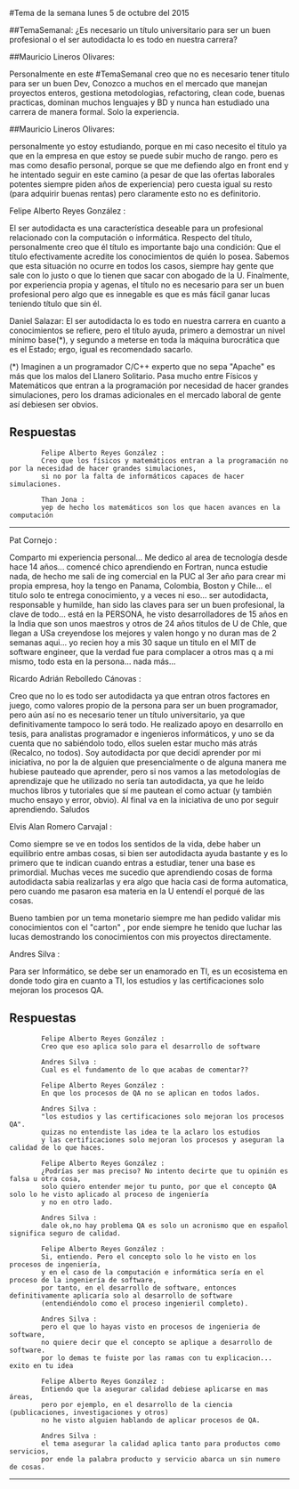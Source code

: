 #Tema de la semana lunes 5 de octubre del 2015

##TemaSemanal: ¿Es necesario un título universitario para ser un buen profesional o el ser autodidacta lo es todo en nuestra carrera?

##Mauricio Lineros Olivares:

Personalmente en este #TemaSemanal creo que no es necesario tener titulo para ser un buen Dev,
Conozco a muchos en el mercado que manejan proyectos enteros, gestiona metodologias, refactoring,
clean code, buenas practicas, dominan muchos lenguajes y BD y nunca han estudiado una carrera de manera formal.
Solo la experiencia.

##Mauricio Lineros Olivares:

personalmente yo estoy estudiando, porque en mi caso necesito el titulo ya que en la empresa en que estoy
se puede subir mucho de rango. pero es mas como desafio personal, porque se que me defiendo algo en front end
y he intentado seguir en este camino (a pesar de que las ofertas laborales potentes siempre piden años de experiencia)
pero cuesta igual su resto (para adquirir buenas rentas) pero claramente esto no es definitorio.

Felipe Alberto Reyes González :

El ser autodidacta es una característica deseable para un profesional relacionado con la computación o informática.
Respecto del título, personalmente creo que él título es importante bajo una condición: Que el título efectivamente
acredite los conocimientos de quién lo posea. Sabemos que esta situación no ocurre en todos los casos, siempre hay gente
que sale con lo justo o que lo tienen que sacar con abogado de la U. Finalmente, por experiencia propia y agenas,
el título no es necesario para ser un buen profesional pero algo que es innegable es que es más fácil ganar lucas teniendo
título que sin él.

Daniel Salazar:
El ser autodidacta lo es todo en nuestra carrera en cuanto a conocimientos se refiere,
pero el título ayuda, primero a demostrar un nivel mínimo base(*), y segundo a meterse en toda la máquina burocrática
que es el Estado; ergo, igual es recomendado sacarlo.

(*) Imaginen a un programador C/C++ experto que no sepa "Apache" es más que los malos del Llanero Solitario.
Pasa mucho entre Físicos y Matemáticos que entran a la programación por necesidad de hacer grandes simulaciones,
pero los dramas adicionales en el mercado laboral de gente así debiesen ser obvios.

Respuestas
 -----------------------------------------------------------------------------------------------------------------------
            Felipe Alberto Reyes González :
            Creo que los físicos y matemáticos entran a la programación no por la necesidad de hacer grandes simulaciones,
            si no por la falta de informáticos capaces de hacer simulaciones.

            Than Jona :
            yep de hecho los matemáticos son los que hacen avances en la computación

 -----------------------------------------------------------------------------------------------------------------------


Pat Cornejo :

Comparto mi experiencia personal... Me dedico al area de tecnología desde hace 14 años... comencé chico aprendiendo
en Fortran, nunca estudie nada, de hecho me sali de ing comercial en la PUC al 3er año para crear mi propia empresa,
hoy la tengo en Panama, Colombia, Boston y Chile... el titulo solo te entrega conocimiento, y a veces ni eso...
ser autodidacta, responsable y humilde, han sido las claves para ser un buen profesional, la clave de todo...
está en la PERSONA, he visto desarrolladores de 15 años en la India que son unos maestros y otros de 24 años
titulos de U de Chle, que llegan a USa creyendose los mejores y valen hongo y no duran mas de 2 semanas aqui...
yo recien hoy a mis 30 saque un titulo en el MIT de software engineer, que la verdad fue para complacer a otros
mas q a mi mismo, todo esta en la persona... nada más...



Ricardo Adrián Rebolledo Cánovas :

Creo que no lo es todo ser autodidacta ya que entran otros factores en juego, como valores propio de la persona
para ser un buen programador, pero aún así no es necesario tener un título universitario, ya que definitivamente
tampoco lo será todo. He realizado apoyo en desarrollo en tesis, para analistas programador e ingenieros informáticos,
y uno se da cuenta que no sabiéndolo todo, ellos suelen estar mucho más atrás (Recalco, no todos).
Soy autodidacta por que decidí aprender por mi iniciativa, no por la de alguien que presencialmente o de alguna manera
me hubiese pauteado que aprender, pero si nos vamos a las metodologías de aprendizaje que he utilizado no sería tan
autodidacta, ya que he leído muchos libros y tutoriales que sí me pautean el como actuar (y también mucho ensayo y error,
obvio). Al final va en la iniciativa de uno por seguir aprendiendo. Saludos

Elvis Alan Romero Carvajal :

Como siempre se ve en todos los sentidos de la vida, debe haber un equilibrio entre ambas cosas,
si bien ser autodidacta ayuda bastante y es lo primero que te indican cuando entras a estudiar,
tener una base es primordial. Muchas veces me sucedio que aprendiendo cosas de forma autodidacta sabia realizarlas
y era algo que hacia casi de forma automatica, pero cuando me pasaron esa materia en la U entendí el porqué de las cosas.

Bueno tambien por un tema monetario siempre me han pedido validar mis conocimientos con el "carton" ,
por ende siempre he tenido que luchar las lucas demostrando los conocimientos con mis proyectos directamente.


Andres Silva :

Para ser Informático, se debe ser un enamorado en TI, es un ecosistema en donde todo gira en cuanto a TI,
los estudios y las certificaciones solo mejoran los procesos QA.


Respuestas
 -----------------------------------------------------------------------------------------------------------------------
            Felipe Alberto Reyes González :
            Creo que eso aplica solo para el desarrollo de software

            Andres Silva :
            Cual es el fundamento de lo que acabas de comentar??

            Felipe Alberto Reyes González :
            En que los procesos de QA no se aplican en todos lados.

            Andres Silva :
            "los estudios y las certificaciones solo mejoran los procesos QA".
            quizas no entendiste las idea te la aclaro los estudios
            y las certificaciones solo mejoran los procesos y aseguran la calidad de lo que haces.

            Felipe Alberto Reyes González :
            ¿Podrías ser mas preciso? No intento decirte que tu opinión es falsa u otra cosa,
            solo quiero entender mejor tu punto, por que el concepto QA solo lo he visto aplicado al proceso de ingeniería
            y no en otro lado.

            Andres Silva :
            dale ok,no hay problema QA es solo un acronismo que en español significa seguro de calidad.

            Felipe Alberto Reyes González :
            Si, entiendo. Pero el concepto solo lo he visto en los procesos de ingeniería,
            y en el caso de la computación e informática sería en el proceso de la ingeniería de software,
            por tanto, en el desarrollo de software, entonces definitivamente aplicaría solo al desarrollo de software
            (entendiéndolo como el proceso ingenieril completo).

            Andres Silva :
            pero el que lo hayas visto en procesos de ingenieria de software,
            no quiere decir que el concepto se aplique a desarrollo de software.
            por lo demas te fuiste por las ramas con tu explicacion... exito en tu idea

            Felipe Alberto Reyes González :
            Entiendo que la asegurar calidad debiese aplicarse en mas áreas,
            pero por ejemplo, en el desarrollo de la ciencia (publicaciones, investigaciones y otros)
            no he visto alguien hablando de aplicar procesos de QA.

            Andres Silva :
            el tema asegurar la calidad aplica tanto para productos como servicios,
            por ende la palabra producto y servicio abarca un sin numero de cosas.

 -----------------------------------------------------------------------------------------------------------------------

